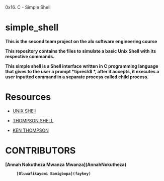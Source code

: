 0x16. C - Simple Shell
# simple_shell
<p> </p>
<strong>This is the second team project on the alx software engineering course</strong>

<p><strong>This repository contains the files to simulate a basic Unix Shell with its respective commands.

This simple shell is a Shell interface written in C programming language that gives to the user a prompt *tipresh$ *, after it accepts, it executes a user inputted command in a separate process called child process.</strong></p>
<p><h1>Resources</h1><p>

- [UNIX SHEll](https://en.m.wikipedia.org/wiki/Unix_shell)

- [THOMPSON SHELL](https://en.m.wikipedia.org/wiki/Thompson_shell)

- [KEN THOMPSON](https://en.m.wikipedia.org/wiki/Ken_Thompson)


<h1>CONTRIBUTORS</h1>
<strong>
         [Annah Nokutheza Mwanza Mwanza](AnnahNokutheza)

         [Oluwafikayomi Bamigbopa](faykey) 
</strong>

